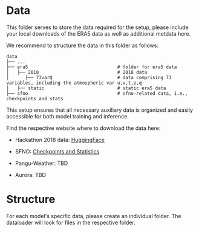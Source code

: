 # Data

This folder serves to store the data required for the setup, please include your local downloads of the ERA5 data as well as additional metdata here.

We recommend to structure the data in this folder as follows: 

```
data
├── ...
├── era5                                 # folder for era5 data
│   ├── 2018                             # 2018 data
│      ├── 73varQ                        # data comprising 73 variables, including the atmospheric var u,v,t,z,q
│   ├── static                           # static era5 data
├── sfno                                 # sfno-related data, i.e., checkpoints and stats
```

This setup ensures that all necessary auxiliary data is organized and easily accessible for both model training and inference.

Find the respective website where to download the data here:

- Hackathon 2018 data: [HuggingFace](https://huggingface.co/datasets/franzigrkn/thinking_earth_hackathon_bids2025/tree/main/2018)

- SFNO: [Checkpoints and Statistics](https://catalog.ngc.nvidia.com/orgs/nvidia/teams/modulus/models/sfno_73ch_small)

- Pangu-Weather: TBD

- Aurora: TBD

# Structure

For each model's specific data, please create an individual folder. The dataloader will look for files in the respective folder. 